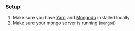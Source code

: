 ### Setup
1. Make sure you have [Yarn](https://yarnpkg.com) and [Mongodb](https://www.mongodb.com) installed locally
2. Make sure your mongo server is running (`mongod`)
